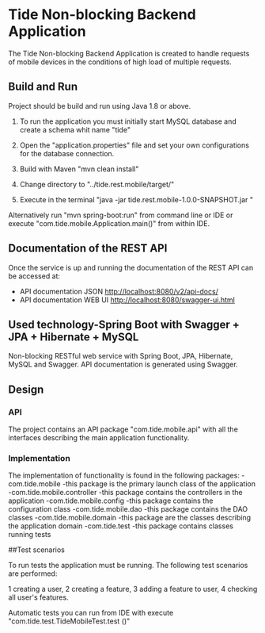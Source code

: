 # Tide Non-blocking Backend Application 
The Tide Non-blocking Backend Application is created to handle requests of mobile devices 
in the conditions of high load of multiple requests.

## Build and Run

Project should be build and run using Java 1.8 or above.

1. To run the application you must initially start MySQL database and create a schema whit name "tide"

2. Open the "application.properties" file and set your own configurations for the
       database connection.
    
3. Build with Maven "mvn clean install"  
    
4. Change directory to "../tide.rest.mobile/target/"
     
5. Execute in the terminal "java -jar tide.rest.mobile-1.0.0-SNAPSHOT.jar " 
    
Alternatively run "mvn spring-boot:run" from command line or IDE or execute "com.tide.mobile.Application.main()" from within IDE.

## Documentation of the REST API
Once the service is up and running the documentation of the REST API can be accessed at:
    
* API documentation JSON [http://localhost:8080/v2/api-docs/](http://localhost:8080/v2/api-docs)
* API documentation WEB UI [http://localhost:8080/swagger-ui.html](http://localhost:8080/swagger-ui.html)

## Used technology-Spring Boot with Swagger + JPA + Hibernate + MySQL 
Non-blocking RESTful web service with Spring Boot, JPA, Hibernate, MySQL and Swagger.
API documentation is generated using Swagger.

## Design
### API
The project contains an API package "com.tide.mobile.api" with all the interfaces describing the main application functionality.
### Implementation

The implementation of functionality is found in the following packages:
-com.tide.mobile -this package is the primary launch class of the application
-com.tide.mobile.controller -this package contains the controllers in the application
-com.tide.mobile.config -this package contains the configuration class
-com.tide.mobile.dao -this package contains the DAO classes
-com.tide.mobile.domain -this package are the classes describing the application domain
-com.tide.test -this package contains classes running tests

##Test scenarios

To run tests the application must be running.
The following test scenarios are performed:

1 creating a user, 2 creating a feature, 3 adding a feature to user, 4 checking all user's features.

Automatic tests you can run from IDE with execute "com.tide.test.TideMobileTest.test ()"


